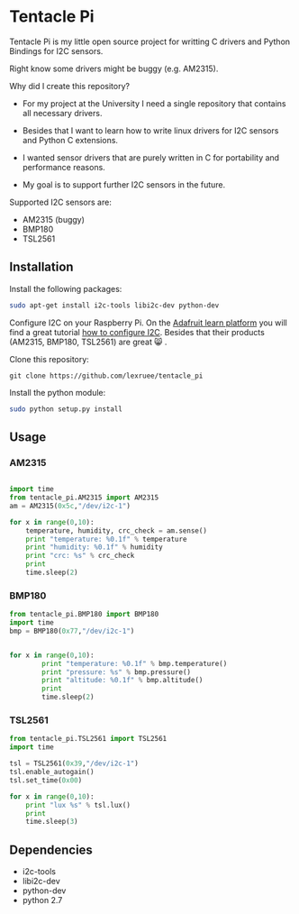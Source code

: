 # Tentacle Pi

Tentacle Pi is my little open source project for writting C drivers
and Python Bindings for I2C sensors. 


Right know some drivers might be buggy (e.g. AM2315).


Why did I create this repository?

* For my project at the University I need a single repository that
 contains all necessary drivers.
 
* Besides that I want to learn how to write linux drivers for I2C sensors
 and Python C extensions.
 
* I wanted sensor drivers that are purely written in C for portability 
 and performance reasons.
 
* My goal is to support further I2C sensors in the future.
 
 
Supported I2C sensors are:

 * AM2315 (buggy)
 * BMP180
 * TSL2561
 
 
## Installation
Install the following packages:

```bash
sudo apt-get install i2c-tools libi2c-dev python-dev
```

Configure I2C on your Raspberry Pi.  On the [Adafruit learn platform](https://learn.adafruit.com/) you will find a great tutorial 
[how to configure I2C](https://learn.adafruit.com/adafruits-raspberry-pi-lesson-4-gpio-setup/configuring-i2c).
Besides that their products (AM2315, BMP180, TSL2561) are great :smile_cat: .


Clone this repository:

```
git clone https://github.com/lexruee/tentacle_pi
```

Install the python module:

```bash
sudo python setup.py install
```


## Usage

### AM2315

```python

import time
from tentacle_pi.AM2315 import AM2315
am = AM2315(0x5c,"/dev/i2c-1")

for x in range(0,10):
	temperature, humidity, crc_check = am.sense()
	print "temperature: %0.1f" % temperature
	print "humidity: %0.1f" % humidity
	print "crc: %s" % crc_check
	print
	time.sleep(2)


```

### BMP180

```python
from tentacle_pi.BMP180 import BMP180
import time
bmp = BMP180(0x77,"/dev/i2c-1")


for x in range(0,10):
        print "temperature: %0.1f" % bmp.temperature()
        print "pressure: %s" % bmp.pressure()
        print "altitude: %0.1f" % bmp.altitude()
        print
        time.sleep(2)

```


### TSL2561

```python
from tentacle_pi.TSL2561 import TSL2561
import time

tsl = TSL2561(0x39,"/dev/i2c-1")
tsl.enable_autogain()
tsl.set_time(0x00)

for x in range(0,10):
	print "lux %s" % tsl.lux()
	print
	time.sleep(3)

```


## Dependencies

* i2c-tools 
* libi2c-dev
* python-dev
* python 2.7
